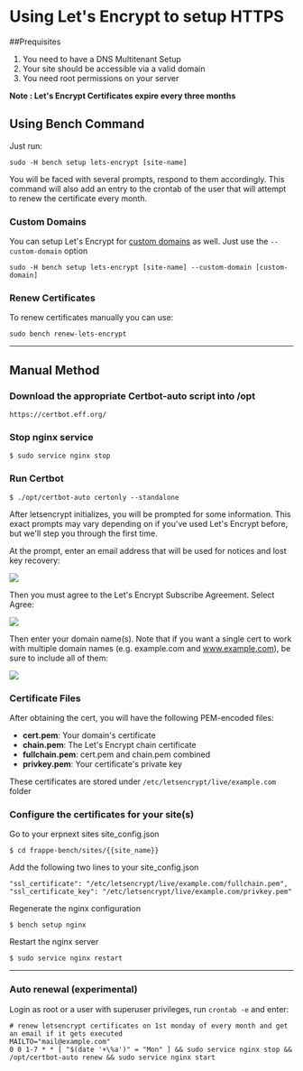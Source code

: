 # Using Let's Encrypt to setup HTTPS

##Prequisites

1. You need to have a DNS Multitenant Setup
2. Your site should be accessible via a valid domain
3. You need root permissions on your server

**Note : Let's Encrypt Certificates expire every three months**

## Using Bench Command

Just run: 

    sudo -H bench setup lets-encrypt [site-name]

You will be faced with several prompts, respond to them accordingly. This command will also add an entry to the crontab of the user that will attempt to renew the certificate every month.

### Custom Domains

You can setup Let's Encrypt for [custom domains](adding-custom-domains.html) as well. Just use the `--custom-domain` option

    sudo -H bench setup lets-encrypt [site-name] --custom-domain [custom-domain] 

### Renew Certificates 

To renew certificates manually you can use: 

    sudo bench renew-lets-encrypt

<hr>

## Manual Method
### Download the appropriate Certbot-auto script into /opt 

    https://certbot.eff.org/

### Stop nginx service

    $ sudo service nginx stop

### Run Certbot

    $ ./opt/certbot-auto certonly --standalone

After letsencrypt initializes, you will be prompted for some information. This exact prompts may vary depending on if you've used Let's Encrypt before, but we'll step you through the first time.

At the prompt, enter an email address that will be used for notices and lost key recovery:

![](https://assets.digitalocean.com/articles/letsencrypt/le-email.png)

Then you must agree to the Let's Encrypt Subscribe Agreement. Select Agree:

![](https://assets.digitalocean.com/articles/letsencrypt/le-agreement.png)

Then enter your domain name(s). Note that if you want a single cert to work with multiple domain names (e.g. example.com and www.example.com), be sure to include all of them:

![](https://assets.digitalocean.com/articles/letsencrypt/le-domain.png)

### Certificate Files

After obtaining the cert, you will have the following PEM-encoded files:

* **cert.pem**: Your domain's certificate
* **chain.pem**: The Let's Encrypt chain certificate
* **fullchain.pem**: cert.pem and chain.pem combined
* **privkey.pem**: Your certificate's private key


These certificates are stored under `/etc/letsencrypt/live/example.com` folder

### Configure the certificates for your site(s)

Go to your erpnext sites site_config.json

    $ cd frappe-bench/sites/{{site_name}}

Add the following two lines to your site_config.json

    "ssl_certificate": "/etc/letsencrypt/live/example.com/fullchain.pem",
    "ssl_certificate_key": "/etc/letsencrypt/live/example.com/privkey.pem"


Regenerate the nginx configuration

    $ bench setup nginx

Restart the nginx server

    $ sudo service nginx restart

---

### Auto renewal (experimental)

Login as root or a user with superuser privileges, run `crontab -e` and enter:


    # renew letsencrypt certificates on 1st monday of every month and get an email if it gets executed
    MAILTO="mail@example.com"
    0 0 1-7 * * [ "$(date '+\%a')" = "Mon" ] && sudo service nginx stop && /opt/certbot-auto renew && sudo service nginx start
